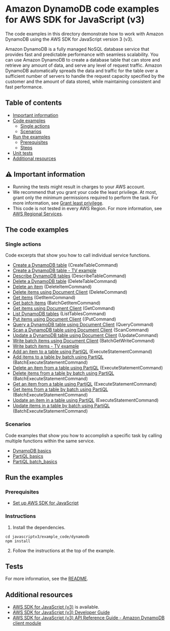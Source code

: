 # Amazon DynamoDB code examples for AWS SDK for JavaScript (v3)
The code examples in this directory demonstrate how to work with Amazon DynamoDB using the AWS SDK for JavaScript version 3 (v3).

Amazon DynamoDB is a fully managed NoSQL database service that provides fast and predictable performance with seamless scalability. You can use Amazon DynamoDB to create a database table that can store and retrieve any amount of data, and serve any level of request traffic. Amazon DynamoDB automatically spreads the data and traffic for the table over a sufficient number of servers to handle the request capacity specified by the customer and the amount of data stored, while maintaining consistent and fast performance.

## Table of contents
- [Important information](#-important-information)
- [Code examples](#code-examples)
  - [Single actions](#single-actions)
  - [Scenarios](#scenarios)
- [Run the examples](#run-the-examples)
  - [Prerequisites](#prerequisites)
  - [Steps](#steps)
- [Unit tests](#unit-tests)
- [Additional resources](#-A)

## ⚠️ Important information
* Running the tests might result in charges to your AWS account.
* We recommend that you grant your code the least privilege. At most, grant only the minimum permissions required to perform the task. For more information, see [Grant least privilege](https://docs.aws.amazon.com/IAM/latest/UserGuide/best-practices.html#grant-least-privilege).
* This code is not tested in every AWS Region. For more information, see [AWS Regional Services](https://aws.amazon.com/about-aws/global-infrastructure/regional-product-services).

## The code examples

### Single actions
Code excerpts that show you how to call individual service functions.

- [Create a DynamoDB table](src/ddb_createtable.js) (CreateTableCommand)
- [Create a DynamoDB table - TV example](src/QueryExample/ddb_createtable_tv.js)
- [Describe DynamoDB tables](src/ddb_describetable.js) (DescribeTableCommand)
- [Delete a DynamoDB table](src/ddb_deletetable.js) (DeleteTableCommand)
- [Delete an item](src/ddb_deleteitem.js) (DeleteItemCommand)
- [Delete items using Document Client](src/ddbdoc_delete_item.js) (DeleteCommand)
- [Get items](src/ddb_getitem.js) (GetItemCommand)
- [Get batch items](src/ddb_batchgetitem.js) (BatchGetItemCommand)
- [Get items using Document Client](src/movies/getItem.js) (GetCommand)
- [List DynamoDB tables](src/ddb_listtables.js) (ListTablesCommand)
- [Put items using Document Client](src/movies/putItem.js) {(PutCommand)
- [Query a DynamoDB table using Document Client](src/movies/queryTable.js) (QueryCommand)
- [Scan a DynamoDB table using Document Client](src/movies/scanTable.js) (ScanCommand)
- [Update a DynamoDB table using Document Client](src/movies/updateItem.js) (UpdateCommand)
- [Write batch items using Document Client](src/movies/writeData.js) (BatchGetWriteCommand)
- [Write batch items - TV example](src/QueryExample/ddb_batchwriteitem_tv.js)
- [Add an item to a table using PartiQL](src/partiQL_examples/src/partiql_putItem.js) (ExecuteStatementCommand)
- [Add items to a table by batch using PartiQL](src/partiQL_examples/src/partiql_batch_putItems.js) (BatchExecuteStatementCommand)
- [Delete an item from a table using PartiQL](src/partiQL_examples/src/partiql_deleteItem.js) (ExecuteStatementCommand)
- [Delete items from a table by batch using PartiQL](src/partiQL_examples/src/partiql_batch_deleteItems.js) (BatchExecuteStatementCommand)
- [Get an item from a table using PartiQL](src/partiQL_examples/src/partiql_getItem.js) (ExecuteStatementCommand)
- [Get items from a table by batch using PartiQL](src/partiQL_examples/src/partiql_batch_getItems.js) (BatchExecuteStatementCommand)
- [Update an item in a table using PartiQL](src/partiQL_examples/src/partiql_updateItem.js) (ExecuteStatementCommand)
- [Update items in a table by batch using PartiQL](src/partiQL_examples/src/partiql_batch_updateItems.js) (BatchExecuteStatementCommand)


### Scenarios
Code examples that show you how to accomplish a specific task by calling multiple functions within the same service.

- [DynamoDB basics](scenarios/dynamodb_basics/src/dynamodb_basics.js)
- [PartiQL basics](scenarios/partiQL_basics/src/partiQL_basics.js)
- [PartiQL batch_basics](scenarios/partiQL_basics/src/partiQL_batch_basics.js)

## Run the examples

### Prerequisites

- [Set up AWS SDK for JavaScript](../README.md#prerequisites)

### Instructions

1. Install the dependencies.

```
cd javascriptv3/example_code/dynamodb
npm install
```
2. Follow the instructions at the top of the example.

## Tests
For more information, see the [README](../README.md).

## Additional resources
- [AWS SDK for JavaScript (v3)](https://github.com/aws/aws-sdk-js-v3) is available. 
- [AWS SDK for JavaScript (v3) Developer Guide](https://docs.aws.amazon.com/sdk-for-javascript/v3/developer-guide/dynamodb-examples.html) 
- [AWS SDK for JavaScript (v3) API Reference Guide - Amazon DynamoDB client module](https://docs.aws.amazon.com/AWSJavaScriptSDK/v3/latest/clients/client-dynamodb/index.html) 

